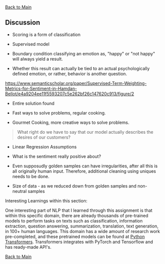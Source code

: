 [Back to Main](/README.md/)

## Discussion

* Scoring is a form of classification

* Supervised model

* Boundary condition classifying an emotion as, "happy" or "not happy" will always yield a result.

* Whether this result can actually be tied to an actual psychologically defined emotion, or rather, behavior is another question.

https://www.semanticscholar.org/paper/Supervised-Term-Weighting-Metrics-for-Sentiment-in-Hamdan-Bellot/e4a9204ee11f5593207c5e262bf26c147620c913/figure/2

* Entire solution found

* Fast ways to solve problems, regular cooking.
* Gourmet Cooking, more creative ways to solve problems.

> What right do we have to say that our model actually describes the desires of our customers?

* Linear Regression Assumptions

* What is the sentiment really positive about?

* Even supposudly golden samples can have irregularities, after all this is all originally human input.  Therefore, additional cleaning using uniques needs to be done.

* Size of data - as we reduced down from golden samples and non-neutral samples

Interesting Learnings within this section:

One interesting part of NLP that I learned through this assignment is that within this specific domain, there are already thousands of pre-trained models to perform tasks on texts such as classification, information extraction, question answering, summarization, translation, text generation, in 100+ human languages. This domain has a wide amount of research work pre-completed, and these pretrained models can be found at [Python Transformers](https://pypi.org/project/transformers/).  Transformers integrates with PyTorch and Tensorflow and has ready-made API's.

[Back to Main](/README.md/)
